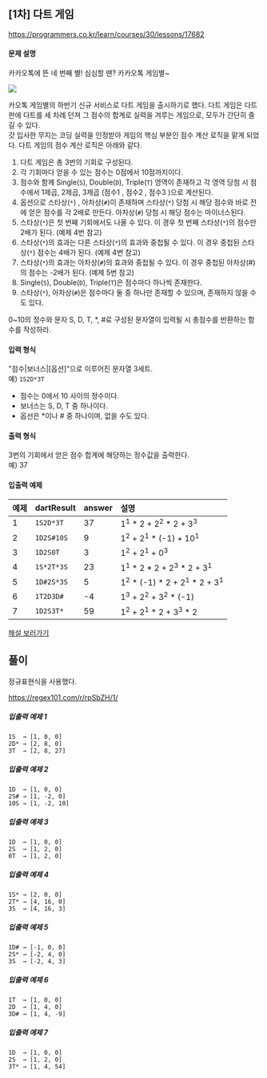 ## [1차] 다트 게임

https://programmers.co.kr/learn/courses/30/lessons/17682

#### 문제 설명

카카오톡에 뜬 네 번째 별! 심심할 땐? 카카오톡 게임별~

![](https://i.imgur.com/buklb2p.png)

카오톡 게임별의 하반기 신규 서비스로 다트 게임을 출시하기로 했다. 다트 게임은 다트판에 다트를 세 차례 던져 그 점수의 합계로 실력을 겨루는 게임으로, 모두가 간단히 즐길 수 있다.<br/>
갓 입사한 무지는 코딩 실력을 인정받아 게임의 핵심 부분인 점수 계산 로직을 맡게 되었다. 다트 게임의 점수 계산 로직은 아래와 같다.

1. 다트 게임은 총 3번의 기회로 구성된다.
2. 각 기회마다 얻을 수 있는 점수는 0점에서 10점까지이다.
3. 점수와 함께 Single(`S`), Double(`D`), Triple(`T`) 영역이 존재하고 각 영역 당첨 시 점수에서 1제곱, 2제곱, 3제곱 (점수1 , 점수2 , 점수3 )으로 계산된다.
4. 옵션으로 스타상(`*`) , 아차상(`#`)이 존재하며 스타상(`*`) 당첨 시 해당 점수와 바로 전에 얻은 점수를 각 2배로 만든다. 아차상(`#`) 당첨 시 해당 점수는 마이너스된다.
5. 스타상(`*`)은 첫 번째 기회에서도 나올 수 있다. 이 경우 첫 번째 스타상(`*`)의 점수만 2배가 된다. (예제 4번 참고)
6. 스타상(`*`)의 효과는 다른 스타상(`*`)의 효과와 중첩될 수 있다. 이 경우 중첩된 스타상(`*`) 점수는 4배가 된다. (예제 4번 참고)
7. 스타상(`*`)의 효과는 아차상(`#`)의 효과와 중첩될 수 있다. 이 경우 중첩된 아차상(#)의 점수는 -2배가 된다. (예제 5번 참고)
8. Single(`S`), Double(`D`), Triple(`T`)은 점수마다 하나씩 존재한다.
9. 스타상(`*`), 아차상(`#`)은 점수마다 둘 중 하나만 존재할 수 있으며, 존재하지 않을 수도 있다.

0~10의 정수와 문자 S, D, T, *, #로 구성된 문자열이 입력될 시 총점수를 반환하는 함수를 작성하라.

#### 입력 형식

"점수|보너스|[옵션]"으로 이루어진 문자열 3세트.<br/>
예) `1S2D*3T`

* 점수는 0에서 10 사이의 정수이다.
* 보너스는 S, D, T 중 하나이다.
* 옵선은 *이나 # 중 하나이며, 없을 수도 있다.

#### 출력 형식

3번의 기회에서 얻은 점수 합계에 해당하는 정수값을 출력한다.<br/>
예) 37

#### 입출력 예제

| 예제 | dartResult | answer | 설명 |
| :--- | :--- | :--- | :--- |
| 1 | `1S2D*3T` | 37 | 1<sup>1</sup> * 2 + 2<sup>2</sup> * 2 + 3<sup>3</sup> |
| 2 | `1D2S#10S` | 9 | 1<sup>2</sup> + 2<sup>1</sup> * (-1) + 10<sup>1</sup> |
| 3 | `1D2S0T` | 3 | 1<sup>2</sup> + 2<sup>1</sup> + 0<sup>3</sup> |
| 4 | `1S*2T*3S` | 23 | 1<sup>1</sup> * 2 * 2 + 2<sup>3</sup> * 2 + 3<sup>1</sup> |
| 5 | `1D#2S*3S` | 5 | 1<sup>2</sup> * (-1) * 2 + 2<sup>1</sup> * 2 + 3<sup>1</sup> |
| 6 | `1T2D3D#` | -4 | 1<sup>3</sup> + 2<sup>2</sup> + 3<sup>2</sup> * (-1) |
| 7 | `1D2S3T*` | 59 | 1<sup>2</sup> + 2<sup>1</sup> * 2 + 3<sup>3</sup> * 2 |

[해설 보러가기](http://tech.kakao.com/2017/09/27/kakao-blind-recruitment-round-1/)

## 풀이

정규표현식을 사용했다.

https://regex101.com/r/rpSbZH/1/

##### 입출력 예제 1

```
1S  → [1, 0, 0]
2D* → [2, 8, 0]
3T  → [2, 8, 27]
```

##### 입출력 예제 2

```
1D  → [1, 0, 0]
2S# → [1, -2, 0]
10S → [1, -2, 10]
```

##### 입출력 예제 3

```
1D  → [1, 0, 0]
2S  → [1, 2, 0]
0T  → [1, 2, 0]
```

##### 입출력 예제 4

```
1S* → [2, 0, 0]
2T* → [4, 16, 0]
3S  → [4, 16, 3]
```

##### 입출력 예제 5

```
1D# → [-1, 0, 0]
2S* → [-2, 4, 0]
3S  → [-2, 4, 3]
```

##### 입출력 예제 6

```
1T  → [1, 0, 0]
2D  → [1, 4, 0]
3D# → [1, 4, -9]
```

##### 입출력 예제 7

```
1D  → [1, 0, 0]
2S  → [1, 2, 0]
3T* → [1, 4, 54]
```